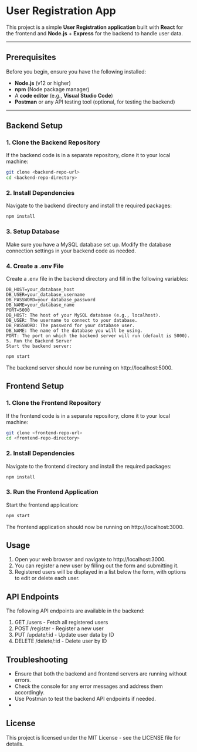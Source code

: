 # User Registration App

This project is a simple **User Registration application** built with **React** for the frontend and **Node.js** + **Express** for the backend to handle user data.

---

## Prerequisites

Before you begin, ensure you have the following installed:

- **Node.js** (v12 or higher)
- **npm** (Node package manager)
- A **code editor** (e.g., **Visual Studio Code**)
- **Postman** or any API testing tool (optional, for testing the backend)

---

## Backend Setup

### 1. **Clone the Backend Repository**

If the backend code is in a separate repository, clone it to your local machine:

```bash
git clone <backend-repo-url>
cd <backend-repo-directory>
```

### 2. Install Dependencies
Navigate to the backend directory and install the required packages:

```bash
npm install
```
### 3. Setup Database
Make sure you have a MySQL database set up. Modify the database connection settings in your backend code as needed.

### 4. Create a .env File
Create a .env file in the backend directory and fill in the following variables:

```plaintext
DB_HOST=your_database_host
DB_USER=your_database_username
DB_PASSWORD=your_database_password
DB_NAME=your_database_name
PORT=5000
DB_HOST: The host of your MySQL database (e.g., localhost).
DB_USER: The username to connect to your database.
DB_PASSWORD: The password for your database user.
DB_NAME: The name of the database you will be using.
PORT: The port on which the backend server will run (default is 5000).
5. Run the Backend Server
Start the backend server:
```

```bash
npm start
```
The backend server should now be running on http://localhost:5000.

## Frontend Setup
### 1. Clone the Frontend Repository
If the frontend code is in a separate repository, clone it to your local machine:

```bash
git clone <frontend-repo-url>
cd <frontend-repo-directory>
```

### 2. Install Dependencies
Navigate to the frontend directory and install the required packages:


```bash
npm install
```
### 3. Run the Frontend Application
Start the frontend application:

```bash
npm start
```
The frontend application should now be running on http://localhost:3000.

## Usage
1. Open your web browser and navigate to http://localhost:3000.
2. You can register a new user by filling out the form and submitting it.
3. Registered users will be displayed in a list below the form, with options to edit or delete each user.
   
## API Endpoints
The following API endpoints are available in the backend:

1. GET /users - Fetch all registered users
2. POST /register - Register a new user
3. PUT /update/:id - Update user data by ID
4. DELETE /delete/:id - Delete user by ID
   
## Troubleshooting
- Ensure that both the backend and frontend servers are running without errors.
- Check the console for any error messages and address them accordingly.
- Use Postman to test the backend API endpoints if needed.
- 
## License
This project is licensed under the MIT License - see the LICENSE file for details.